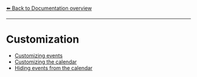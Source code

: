 [⬅️ Back to Documentation overview](/nova-calendar/#documentation)

---

# Customization

- [Customizing events](/nova-calendar/customizing-events.html)
- [Customizing the calendar](/nova-calendar/customizing-the-calendar.html)
- [Hiding events from the calendar](/nova-calendar/hiding-events.html)
